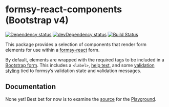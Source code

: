 # formsy-react-components (Bootstrap v4)

[![Dependency status](https://david-dm.org/twisty/formsy-react-components.svg)](https://david-dm.org/twisty/formsy-react-components)
[![devDependency status](https://david-dm.org/twisty/formsy-react-components/dev-status.svg)](https://david-dm.org/twisty/formsy-react-components#info=devDependencies)
[![Build Status](https://travis-ci.org/twisty/formsy-react-components.svg?branch=master)](https://travis-ci.org/twisty/formsy-react-components)

This package provides a selection of components that render form elements for use within a [formsy-react](https://github.com/christianalfoni/formsy-react) form.

By default, elements are wrapped with the required tags to be included in a [Bootstrap form](http://getbootstrap.com/css/#forms). This includes a `<label>`, [help text](http://getbootstrap.com/css/#forms-help-text), and some [validation styling](http://getbootstrap.com/css/#forms-control-validation) tied to formsy’s validation state and validation messages.

## Documentation

None yet! Best bet for now is to examine the [source](https://github.com/afgarcia86/formsy-react-components/blob/gh-pages/playground/src/app.js) for the [Playground](http://afgarcia86.github.io/formsy-react-components/playground/).
